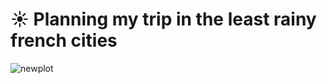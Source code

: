 # ☀ Planning my trip in the least rainy french cities 

![newplot](https://github.com/user-attachments/assets/d380805e-ae1f-4da5-ba85-22f82c2b7ca8)
